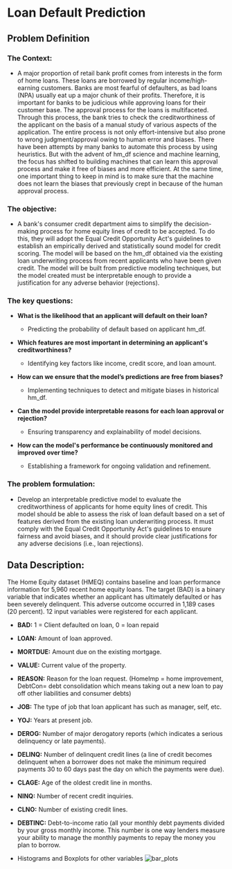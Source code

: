 # Loan Default Prediction

## **Problem Definition**

### **The Context:**

 - A major proportion of retail bank profit comes from interests in the form of home loans. These loans
 are borrowed by regular income/high-earning customers. Banks are most fearful of defaulters, as
 bad loans (NPA) usually eat up a major chunk of their profits. Therefore, it is important for banks to
 be judicious while approving loans for their customer base.
 The approval process for the loans is multifaceted. Through this process, the bank tries to check the
 creditworthiness of the applicant on the basis of a manual study of various aspects of the
 application. The entire process is not only effort-intensive but also prone to wrong
 judgment/approval owing to human error and biases. There have been attempts by many banks to automate this process by using heuristics. But with the
 advent of hm_df science and machine learning, the focus has shifted to building machines that can
 learn this approval process and make it free of biases and more efficient. At the same time, one
 important thing to keep in mind is to make sure that the machine does not learn the biases that
 previously crept in because of the human approval process.

### **The objective:**

 - A bank's consumer credit department aims to simplify the decision-making process for home equity
 lines of credit to be accepted. To do this, they will adopt the Equal Credit Opportunity Act's
 guidelines to establish an empirically derived and statistically sound model for credit scoring. The
 model will be based on the hm_df obtained via the existing loan underwriting process from recent
 applicants who have been given credit. The model will be built from predictive modeling techniques,
 but the model created must be interpretable enough to provide a justification for any adverse
 behavior (rejections).

### **The key questions:**

- **What is the likelihood that an applicant will default on their loan?**
  - Predicting the probability of default based on applicant hm_df.

- **Which features are most important in determining an applicant's creditworthiness?**
  - Identifying key factors like income, credit score, and loan amount.

- **How can we ensure that the model’s predictions are free from biases?**
  - Implementing techniques to detect and mitigate biases in historical hm_df.

- **Can the model provide interpretable reasons for each loan approval or rejection?**
  - Ensuring transparency and explainability of model decisions.

- **How can the model's performance be continuously monitored and improved over time?**
  - Establishing a framework for ongoing validation and refinement. 

### **The problem formulation**:

- Develop an interpretable predictive model to evaluate the creditworthiness of applicants for home equity lines of credit. This model should be able to assess the risk of loan default based on a set of features derived from the existing loan underwriting process. It must comply with the Equal Credit Opportunity Act's guidelines to ensure fairness and avoid biases, and it should provide clear justifications for any adverse decisions (i.e., loan rejections).

## **Data Description:**
The Home Equity dataset (HMEQ) contains baseline and loan performance information for 5,960 recent home equity loans. The target (BAD) is a binary variable that indicates whether an applicant has ultimately defaulted or has been severely delinquent. This adverse outcome occurred in 1,189 cases (20 percent). 12 input variables were registered for each applicant.


* **BAD:** 1 = Client defaulted on loan, 0 = loan repaid

* **LOAN:** Amount of loan approved.

* **MORTDUE:** Amount due on the existing mortgage.

* **VALUE:** Current value of the property. 

* **REASON:** Reason for the loan request. (HomeImp = home improvement, DebtCon= debt consolidation which means taking out a new loan to pay off other liabilities and consumer debts) 

* **JOB:** The type of job that loan applicant has such as manager, self, etc.

* **YOJ:** Years at present job.

* **DEROG:** Number of major derogatory reports (which indicates a serious delinquency or late payments). 

* **DELINQ:** Number of delinquent credit lines (a line of credit becomes delinquent when a borrower does not make the minimum required payments 30 to 60 days past the day on which the payments were due). 

* **CLAGE:** Age of the oldest credit line in months. 

* **NINQ:** Number of recent credit inquiries. 

* **CLNO:** Number of existing credit lines.

* **DEBTINC:** Debt-to-income ratio (all your monthly debt payments divided by your gross monthly income. This number is one way lenders measure your ability to manage the monthly payments to repay the money you plan to borrow.


- Histograms and Boxplots for other variables
![bar_plots](https://github.com/user-attachments/assets/4c393d9d-661f-4008-8139-eb56b2b94d56)

